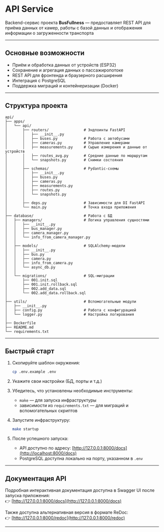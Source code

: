 # API Service

Backend-сервис проекта **BusFullness** — предоставляет REST API для приёма данных от камер, работы с базой данных и
отображения информации о загруженности транспорта

---

## Основные возможности

- Приём и обработка данных от устройств (ESP32)
- Сохранение и агрегация данных о пассажиропотоке
- REST API для фронтенда и браузерного расширения
- Интеграция с PostgreSQL
- Поддержка миграций и контейнеризации (Docker)

---

## Структура проекта

```text
api/
├── apps/
│   └── api/
│       ├── routers/                # Эндпоинты FastAPI
│       │   ├── __init__.py
│       │   ├── buses.py            # Работа с автобусами
│       │   ├── cameras.py          # Управление камерами
│       │   ├── measurements.py     # Сырые измерения и данные от устройств
│       │   ├── routes_avg.py       # Средние данные по маршрутам
│       │   └── snapshots.py        # Снимки состояния
│       │
│       ├── schemas/                # Pydantic-схемы
│       │   ├── __init__.py
│       │   ├── buses.py
│       │   ├── cameras.py
│       │   ├── measurements.py
│       │   ├── routes.py
│       │   └── snapshots.py
│       │
│       ├── deps.py                 # Зависимости для DI FastAPI
│       └── main.py                 # Точка входа приложения
│
├── database/                       # Работа с БД
│   ├── managers/                   # Логика управления сущностями
│   │   ├── __init__.py
│   │   ├── bus_manager.py
│   │   ├── camera_manager.py
│   │   └── info_from_camera_manager.py
│   │
│   ├── models/                     # SQLAlchemy-модели
│   │   ├── __init__.py
│   │   ├── bus.py
│   │   ├── camera.py
│   │   ├── info_from_camera.py
│   │   └── async_db.py
│   │
│   └── migrations/                 # SQL-миграции
│       ├── 001.init.sql
│       ├── 001.init.rollback.sql
│       ├── 002.add_data.sql
│       └── 002.add_data.rollback.sql
│
├── utils/                          # Вспомогательные модули
│   ├── __init__.py
│   ├── config.py                   # Работа с конфигурацией
│   └── logger.py                   # Настройка логирования
│
├── Dockerfile
├── README.md
└── requirements.txt
```

---

## Быстрый старт

1. Скопируйте шаблон окружения:
   ```bash
   cp .env.example .env
   ```

2. Укажите свои настройки (БД, порты и т.д.)

3. Убедитесь, что установлены необходимые инструменты:
    - `make` — для запуска инфраструктуры
    - зависимости из `requirements.txt` — для миграций и вспомогательных скриптов

4. Запустите инфраструктуру:
   ```bash
   make startup
   ```

5. После успешного запуска:
    - API доступно по адресу: [http://127.0.0.1:8000/docs](http://localhost:8000/docs)
    - PostgreSQL доступна локально на порту, указанном в `.env`

---

## Документация API

Подробная интерактивная документация доступна в Swagger UI после запуска приложения:  
👉 [http://127.0.0.1:8000/docs](http://127.0.0.1:8000/docs)

Также доступна альтернативная версия в формате ReDoc:  
👉 [http://127.0.0.1:8000/redoc](http://127.0.0.1:8000/redoc)

---
